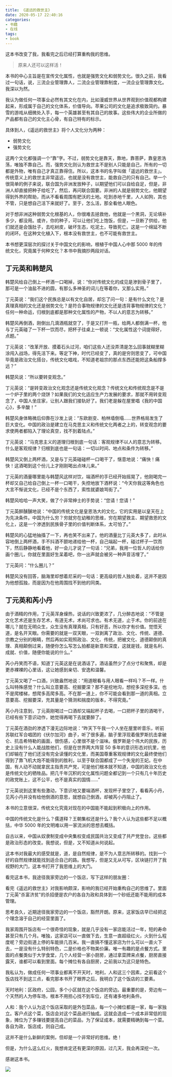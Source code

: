 ```yaml
---
title: 《遥远的救世主》
date: 2020-05-17 22:40:16
categories:
- 书籍
- 在线
tags:
- book
---
```

这本书改变了我，我看完之后已经打算重构我的思维。

>原来人还可以这样活！

<!-- more -->

本书的中心主旨是在宣传文化属性，也就是强势文化和弱势文化。很久之前，我看过一句话，说，三流企业管理靠人，二流企业管理靠制度，一流企业管理靠文化。我深以为然。

我认为做任何一项事业必然有其文化在内，比如漫威世界从世界观到价值观都构建起来，形成属于自己的文化体系，价值导向。苹果公司的文化是追求极致简约。暴雪的游戏从细微处入手，每一个英雄甚至有其自己的故事。这些伟大的企业所做的产品都有自己的文化主心骨，有自己特有的标示。

具体到人，《遥远的救世主》将个人文化分为两种：

- 弱势文化
- 强势文化

这两个文化都强调一个“靠”字。不过，弱势文化是靠天，靠地，靠菩萨，靠皇恩浩荡，唯独不靠自己。而，强势文化则认为救世主不是别人只能是自己，所有的一切都是外物，唯有自己才真正靠得住。所以，这本书的名字叫做「遥远的救世主」。传统意义上的救世主非常遥远，也就是没有救世主，能救自己的只有自己。举一个很简单的例子来说，联合国为非洲发放种子，以期望他们可以自给自足，但是，非洲人却直接把种子给吃了，然后，再问联合国要。非洲的人就是弱势文化，他期望得到外界的帮助，而从不看看周围有肥沃的土地。吃到赤地千里，人人如狗，其也不管，只是想自己活下来就好了。至于，怎么活，那全看他人眼色。

对于想非洲这种弱势文化根基的人，你很难去拯救他，他就是一个黑洞，无论填补多少，都没用。或许，你的种子，可以让他们吃上饱饭，但是，一旦断了供给，他们就还是会饿肚子，去吃树皮，破坏生态，吃泥土，导致死亡。这是一个绵延不断的闭环。在这种文化植入下，根本没有救世主，也不可能有救世主。

本书想更深层次的探讨关于中国文化的影响，根植于中国人心中那 5000 年的传统文化，究竟属于何种文化？本书中我摘抄两段对话。

## 丁元英和韩楚风

韩楚风给自己倒上一杯酒一口喝掉，说：“你对传统文化的成见是渗到骨子里了，那可是一个油盐不进的圆，有那么多神圣的词儿在等着你，又那么实用。”

丁元英说：“我们这个民族总是以有文化自居，却忘了问一句：是有什么文化？是真理真相的文化还是弱势文化？是符合事物规律的文化还是违背事物规律的文化？任何一种命运，归根到底都是那种文化属性的产物，不以人的意志为转移。”

韩楚风再倒酒，刚倒出几滴酒瓶就空了，于是又打开一瓶，给两人都倒满一杯，他与丁元英碰了一下杯一饮而尽，把杯子往桌上一顿说：“文化属性这个词提得好，点题。”

丁元英说：“改革开放、摸着石头过河，咱们这些人还没弄清是怎么回事就糊里糊涂闯入战场，得先活下来。等定下神，时代已经变了，真的是穷则思变了，可中国毕竟是政治文化搭台，传统文化唱戏，不知道老祖宗的那点东西还能把这条船撑多远？”

韩楚风说：“所以要转变观念。”

丁元英说：“是转变政治文化观念还是传统文化观念？传统文化和传统观念是不是一个炉子里的两个烧饼？如果我们的文化适应生产力发展的要求，那就不用转变观念了，中国人坐庄家，让别人跟我们接轨好了。我们老是躲在屋里唱《我的中国心》，多辛酸！”

韩楚风身体略微后仰靠在沙发上说：“东欧剧变、柏林墙倒塌……世界格局发生了巨大变化。中国的政治是建立在马克思主义和传统文化两者之上的，转变观念的要求使两者都陷入了理论真空，找不到着陆点。”

丁元英说：“马克思主义的道理归根到底一句话：客观规律不以人的意志为转移。什么是客观规律？归根到底也是一句话：一切以时间、地点和条件为转移。”

韩楚风又倒上两杯酒，又是与丁元英碰碰杯一口喝干了，惬意地说：“痛快！痛快！这酒喝到这个份儿上才刚刚喝出点味儿来。”

丁元英的酒量哪里能与韩楚风这样对饮，端酒杯的手已经开始摇晃了，他刚喝完一杯却又自己给自己倒上一杯一口喝干，失控地放下酒杯说：“今天你我这等角色也大言不惭说文化，已经不是个东西了，索性就婆娘骂街了。”

韩楚风哈哈一声大笑，做了个非常绅士的手势说：“您请！您请！”

丁元英醉醺醺地说：“中国的传统文化是皇恩浩大的文化，它的实用是以皇天在上为先决条件。中国为什么穷？穷就穷在幼稚的思维，穷在期望救主、期望救恩的文化上，这是一个渗透到民族骨子里的价值判断体系，太可怕了。”

韩楚风的心猛地抽搐了一下，再也笑不出来了。他的酒量比丁元英大多了，此时从容地倒上两杯酒，手不抖酒不颤地递给他一杯，自己端起一杯，碰过杯子一饮而下，然后静静地看着他，好一会儿才说了一句话：“兄弟，我用一位哲人的话给你画个圈儿，你就在里面好生呆着吧，你一出声就会被另一种声音活埋了。”

丁元英问：“什么圈儿？”

韩楚风没有回答，脑海里却想着尼采的一句话：更高级的哲人独处着，这并不是因为他想孤独，而是因为在他周围找不到他的同类。

## 丁元英和芮小丹

由于酒精的作用，丁元英浑身燥热，说话的兴致更浓了，几分醉态地说：“不管是文化艺术还是生存艺术，有道无术，术尚可求也。有术无道，止于术。你的前途在哪儿？就在无明众生，众生没有真理真相，只有好恶，所以你才有价值。觉悟天道，是名开天眼。你需要的就是一双天眼，一双剥离了政治、文化、传统、道德、宗教之分别的眼睛，然后再如实观照政治、文化、传统，把被文化、道德颠倒的真理、真相颠倒过来，随便你怎么写怎么拍都是新意和深度，这就是钱，就是名利、成就、价值，随便你能说的什么。”

芮小丹笑而不语，知道丁元英这是在说酒话了。酒话虽然少了点分寸和聚焦，却是更赤裸裸的心里话，这让她感到亲切、安逸和温馨。

丁元英又喝了一口酒，兴致盎然地说：“用道眼看与用人眼看一样吗？不一样。什么叫特殊感觉？什么叫立意要高、挖掘要深？那不是挖地沟，想挖多深挖多深。也不是爬楼梯，想爬多高爬多高。不在那一道上，你不可能会看到那一道的真相。立意要高、挖掘要深，充其量是个猜测和揣度的版本，不得究竟。”

芮小丹注意到，丁元英刚喝过一口酒却又端起杯子去喝，一口把杯子里的酒喝干，已经有些下意识动作，她觉得再喝下去就要醉了。

丁元英在酒劲的渗透下漫无边际地说：“昨天下午我一个人坐在屋里听音乐，听前苏联红军合唱团的《伏尔加河》曲子，听了很多遍，脑子里浮现着俄罗斯抗击拿破仑、抗击希特勒的画面，很伤感，心里很不是个滋味。俄罗斯是个伟大的民族，历史上没有什么人能战胜他们，但是在世界两大阵营 50 多年的意识形态对抗里，他们却输在了他们还没有完全读懂的文化里，而美国尊重客观规律的文化最终使他们得到了靠飞机大炮不能得到的胜利，以至于联合国都成了一个失宠的王妃。在中国，有人动不动就拿民主指责共产党，可是他们根本就不知道，中国的政治文化也是传统文化的牺牲品。把几千年沉积的文化属性问题全都记到一个只有几十年历史的政党账上，这不公平，也不是真实的国情……”

丁元英说到这里有些激动，下意识地又要端酒杯，发现杯子里空了，看看芮小丹，见芮小丹并没有给他倒酒的意思，就想自己倒酒，却被芮小丹阻止了。

本书的立意很深，传统文化究竟对现在的中国能不能起到积极向上的作用。

中国的传统文化是什么？儒道释？王朝集权还是什么？我个人认为这些都不足以概括，中华 5000 年的文明难以用一家流派的思想去概括。

自古以来，中国从奴隶制变成中央集权变成民国共治又变成了共产党登台。这些都是政治形态的改变。我想说，但是，又不知道从何说起。

这本书对我最大的感受就是，道，是自然规律，是不为人意志所转移的。找到一个好的自然规律就能找到适合自己的路。我想写，但是又无从可写，区块链打开了我视野的大门，这本书打开了我思维上的大门。

看完这本书，我途径我家旁边的一个饭店，写下这样的朋友圈：

看完《遥远的救世主》对我影响颇深，影响的我已经开始重构自己的思维了。里面丁元英"杀富济贫"的杀招便是农户的各自为政和具体到一个砂纸还能不能用的成本管理。

思考良久，近期途径我家旁边的一个饭店，豁然开朗。原来，这家饭店早已经把这个理念溶于自己的经营里面了。

我家周围开饭店有​一个很奇怪的现象，就是几乎没有一家店能活过一年，短的寿命甚至只有几个月。唯独，这家店可以一直做下去，生意一直超级红火，火到什么程度呢？旁边街道上停的车能排几百米。我一直搞不懂这家店为什么可以一直火下去，一是没有什么特别特色，二是价格也不物美价廉。唯一有趣的是点餐方式。里面的点餐类似于大学食堂，几个人经营一家小厨房，通过拿菜牌来点餐，厨房直接露天，谁都可以看到里面。每个摊位有各自厨房，之前我以为这只是特色。

我私认为，做成任何一项事业​都离不开天时，地利，人和这三个因素，之前看这个饭店找不到这三点，看完那本书开了眼界之后，我明白了这个饭店的三要素。

天时地利：区政府，公园，多个小区就在这个饭店的旁边。最重要的是，旁边有一个天然的人为停车场，根本不用担心找不到车位，还有诸多地利条件。

人和：我个人认为这个饭店采取的是外包菜品，每一个小摊位都是一家，每一家独立。客户点这个菜，饭店会对这个菜品进行抽成。这就会造成一个成本非常低的现象，摊位为了多赚钱要提高自己的菜品，为了保证成本，就需要精确到每一个菜。各自为政，饭店成，则自己成。​

这并不是什么新鲜的案例，但却是一个非常好的思维。绝！​

但是，为什么这么红火，我想肯定还有更深的原因，过几天，我会再深挖一次。

感谢这本书。

![](/images/book/15.jpg)